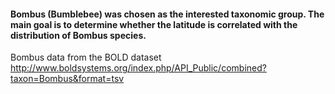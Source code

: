 
#### Bombus (Bumblebee) was chosen as the interested taxonomic group. The main goal is to determine whether the latitude is correlated with the distribution of Bombus species.

Bombus data from the BOLD dataset http://www.boldsystems.org/index.php/API_Public/combined?taxon=Bombus&format=tsv
